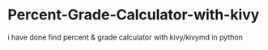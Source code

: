 # Percent-Grade-Calculator-with-kivy
i have done find percent &amp; grade calculator with kivy/kivymd in python
